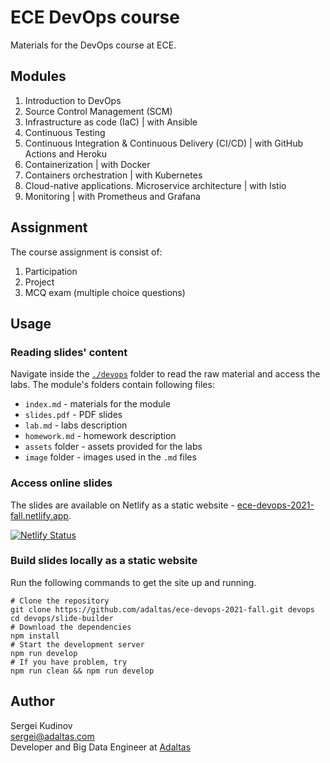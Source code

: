 
# ECE DevOps course

Materials for the DevOps course at ECE.

## Modules

1. Introduction to DevOps
2. Source Control Management (SCM)
3. Infrastructure as code (IaC) | with Ansible
4. Continuous Testing
5. Continuous Integration & Continuous Delivery (CI/CD) | with GitHub Actions and Heroku
6. Containerization | with Docker
7. Containers orchestration | with Kubernetes
8. Cloud-native applications. Microservice architecture | with Istio
9. Monitoring | with Prometheus and Grafana

## Assignment

The course assignment is consist of:

1. Participation
2. Project
3. MCQ exam (multiple choice questions)

## Usage

### Reading slides' content

Navigate inside the [`./devops`](devops) folder to read the raw material and access the labs. The module's folders contain following files:

- `index.md` - materials for the module
- `slides.pdf` - PDF slides
- `lab.md` - labs description
- `homework.md` - homework description
- `assets` folder - assets provided for the labs
- `image` folder - images used in the `.md` files

### Access online slides

The slides are available on Netlify as a static website - [ece-devops-2021-fall.netlify.app](https://ece-devops-2021-fall.netlify.app/).

[![Netlify Status](https://api.netlify.com/api/v1/badges/33fe7da7-8056-40c4-abc1-50563277ba50/deploy-status)](https://app.netlify.com/sites/ece-devops-2021-fall/deploys)

### Build slides locally as a static website

Run the following commands to get the site up and running.

```
# Clone the repository
git clone https://github.com/adaltas/ece-devops-2021-fall.git devops
cd devops/slide-builder
# Download the dependencies
npm install
# Start the development server
npm run develop
# If you have problem, try
npm run clean && npm run develop
```

## Author

Sergei Kudinov   
sergei@adaltas.com     
Developer and Big Data Engineer at [Adaltas](https://www.adaltas.com/)
